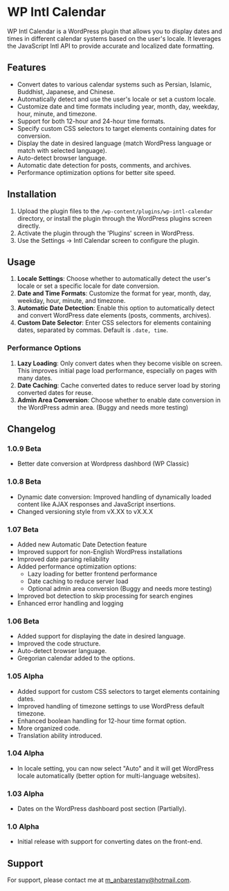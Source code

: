 # WP Intl Calendar

WP Intl Calendar is a WordPress plugin that allows you to display dates and times in different calendar systems based on the user's locale. It leverages the JavaScript Intl API to provide accurate and localized date formatting.

## Features

- Convert dates to various calendar systems such as Persian, Islamic, Buddhist, Japanese, and Chinese.
- Automatically detect and use the user's locale or set a custom locale.
- Customize date and time formats including year, month, day, weekday, hour, minute, and timezone.
- Support for both 12-hour and 24-hour time formats.
- Specify custom CSS selectors to target elements containing dates for conversion.
- Display the date in desired language (match WordPress language or match with selected language).
- Auto-detect browser language.
- Automatic date detection for posts, comments, and archives.
- Performance optimization options for better site speed.

## Installation

1. Upload the plugin files to the `/wp-content/plugins/wp-intl-calendar` directory, or install the plugin through the WordPress plugins screen directly.
2. Activate the plugin through the 'Plugins' screen in WordPress.
3. Use the Settings -> Intl Calendar screen to configure the plugin.

## Usage

1. **Locale Settings**: Choose whether to automatically detect the user's locale or set a specific locale for date conversion.
2. **Date and Time Formats**: Customize the format for year, month, day, weekday, hour, minute, and timezone.
3. **Automatic Date Detection**: Enable this option to automatically detect and convert WordPress date elements (posts, comments, archives).
4. **Custom Date Selector**: Enter CSS selectors for elements containing dates, separated by commas. Default is `.date, time`.

### Performance Options

1. **Lazy Loading**: Only convert dates when they become visible on screen. This improves initial page load performance, especially on pages with many dates.
2. **Date Caching**: Cache converted dates to reduce server load by storing converted dates for reuse.
3. **Admin Area Conversion**: Choose whether to enable date conversion in the WordPress admin area. (Buggy and needs more testing)

## Changelog

### 1.0.9 Beta
- Better date conversion at Wordpress dashbord (WP Classic)

### 1.0.8 Beta
- Dynamic date conversion: Improved handling of dynamically loaded content like AJAX responses and JavaScript insertions.
- Changed versioning style from vX.XX to vX.X.X

### 1.07 Beta
- Added new Automatic Date Detection feature
- Improved support for non-English WordPress installations
- Improved date parsing reliability
- Added performance optimization options:
  - Lazy loading for better frontend performance
  - Date caching to reduce server load
  - Optional admin area conversion (Buggy and needs more testing)
- Improved bot detection to skip processing for search engines
- Enhanced error handling and logging

### 1.06 Beta
- Added support for displaying the date in desired language.
- Improved the code structure.
- Auto-detect browser language.
- Gregorian calendar added to the options.

### 1.05 Alpha
- Added support for custom CSS selectors to target elements containing dates.
- Improved handling of timezone settings to use WordPress default timezone.
- Enhanced boolean handling for 12-hour time format option.
- More organized code.
- Translation ability introduced.

### 1.04 Alpha
- In locale setting, you can now select "Auto" and it will get WordPress locale automatically (better option for multi-language websites).

### 1.03 Alpha
- Dates on the WordPress dashboard post section (Partially).

### 1.0 Alpha
- Initial release with support for converting dates on the front-end.

## Support

For support, please contact me at [m_anbarestany@hotmail.com](mailto:m_anbarestany@hotmail.com).
